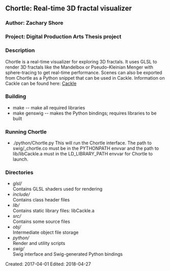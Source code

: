 ## Chortle: Real-time 3D fractal visualizer 
### Author: Zachary Shore
### Project: Digital Production Arts Thesis project

### Description

Chortle is a real-time visualizer for exploring 3D fractals. It uses GLSL to render 3D fractals like the Mandelbox or Pseudo-Kleinian Menger with sphere-tracing to get real-time performance. Scenes can also be exported from Chortle as a Python snippet that can be used in Cackle. Information on Cackle can be found here: [Cackle](https://github.com/Zaiyugi/cackle)

### Building
*  make -- make all required libraries
*  make genswig -- makes the Python bindings; requires libraries to be built

### Running Chortle
* ./python/Chortle.py
This will run the Chortle interface. The path to swig/\_chortle.co must be in the PYTHONPATH envvar and the path to lib/libCackle.a must in the LD\_LIBRARY\_PATH envvar for Chortle to launch.

### Directories
*  _glsl/_  
   Contains GLSL shaders used for rendering 
*  _include/_  
   Contains class header files
*  _lib/_  
   Contains static library files: libCackle.a
*  _src/_  
   Contains some source files
*  _obj/_  
   Intermediate object file storage
*  _python/_  
   Render and utility scripts
*  _swig/_  
   Swig interface and Swig-generated Python bindings

Created: 2017-04-01 
Edited: 2018-04-27
 
